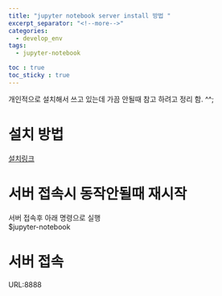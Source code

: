 ```yaml
---
title: "jupyter notebook server install 방법 "
excerpt_separator: "<!--more-->"
categories:
  - develop_env
tags:
  - jupyter-notebook

toc : true
toc_sticky : true
---
```


개인적으로 설치해서 쓰고 있는데 가끔 안될때 참고 하려고 정리 함. ^^;   

# 설치 방법    
[설치링크](https://growingarchive.tistory.com/178)

# 서버 접속시 동작안될때 재시작
서버 접속후 아래 명령으로 실행     
$jupyter-notebook  

# 서버 접속  
URL:8888     
